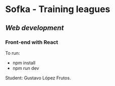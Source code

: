 # Sofka - Training leagues
## _Web development_

### Front-end with React
To run:
- npm install
- npm run dev


Student: Gustavo López Frutos.
